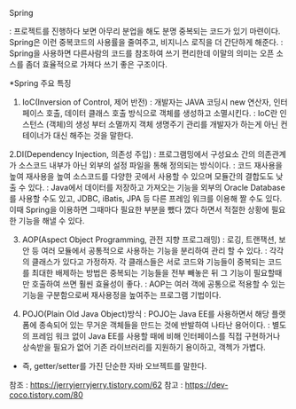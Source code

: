 Spring

 : 프로젝트를 진행하다 보면 아무리 분업을 해도 분명 중복되는 코드가 있기 마련이다. Spring은 이런 중복코드의 사용률을 줄여주고, 비지니스 로직을 더 간단하게 해준다.
 : Spring을 사용하면 다른사람의 코드를 참조하여 쓰기 편리한데 이말의 의미는 오픈 소스를 좀더 효율적으로 가져다 쓰기 좋은 구조이다.


*Spring 주요 특징
1. IoC(Inversion of Control, 제어 반전)
 : 개발자는 JAVA 코딩시 new 연산자, 인터페이스 호출, 데이터 클래스 호출 방식으로 객체를 생성하고 소멸시킨다.
 : IoC란 인스턴스 (객체)의 생성 부터 소멸까지 객체 생명주기 관리를 개발자가 하는게 아닌 컨테이너가 대신 해주는 것을 말한다.

2.DI(Dependency Injection, 의존성 주입)
 : 프로그램밍에서 구성요소 간의 의존관계가 소스코드 내부가 아닌 외부의 설정 파일을 통해 정의되는 방식이다.
 : 코드 재사용을 높여 재사용을 높여 소스코드를 다양한 곳에서 사용할 수 있으며 모듈간의 결합도도 낮출 수 있다.
 : Java에서 데이터를 저장하고 가져오는 기능을 외부의 Oracle Database를 사용할 수도 있고, JDBC, iBatis, JPA 등 다른 프레임 워크를 이용해 짤 수도 있다. 이때 Spring을 이용하면 그때마다 필요한 부분을 뺐다 꼈다 하면서 적절한 상황에 필요한 기능을 해낼 수 있다.


 3. AOP(Aspect Object Programming, 관전 지향 프로그래밍)
  : 로깅, 트랜잭션, 보안 등 여러 모듈에서 공통적으로 사용하는 기능을 분리하여 관리 할 수 있다.
  : 각각의 클래스가 있다고 가정하자. 각 클래스들은 서로 코드와 기능들이 중복되는 코드를 최대한 배제하는 방법은 중복되는 기능들을 전부 빼놓은 뒤 그 기능이 필요할때만 호출하여 쓰면 훨씬 효율성이 좋다.
  : AOP는 여러 객에 공통으로 적용할 수 있는 기능을 구분함으로써 재사용정을 높여주는 프로그램 기법이다.


  4. POJO(Plain Old Java Object)방식
  : POJO는 Java EE를 사용하면서 해당 플랫폼에 종속되어 있는 무거운 객체들을 만드는 것에 반발하여 나타난 용어이다.
  : 별도의 프레임 워크 없이 Java EE를 사용할 때에 비해 인터페이스를 직접 구현하거나 상속받을 필요가 없어 기존 라이브러리를 지원하기 용이하고, 객첵가 가볍다.
  - 즉, getter/setter를 가진 단순한 자바 오브젝트를 말한다. 

  참조 : https://jerryjerryjerry.tistory.com/62
  참고 : https://dev-coco.tistory.com/80